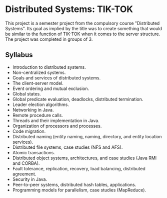 # Distributed Systems: TIK-TOK

This project is a semester project from the compulsory course "Distributed Systems". Its goal as implied by the title was to create something that would
be similar to the function of TIK-TOK when it comes to the server structure. The project was completed in groups of 3.

## Syllabus

- Introduction to distributed systems.
- Non-centralized systems.
- Goals and services of distributed systems.
- The client-server model.
- Event ordering and mutual exclusion.
- Global states.
- Global predicate evaluation, deadlocks, distributed termination.
- Leader election algorithms.
- Networking in Java.
- Remote procedure calls.
- Threads and their implementation in Java.
- Organization of processors and processes.
- Code migration.
- Distributed naming (entity naming, naming, directory, and entity location services).
- Distributed file systems, case studies (NFS and AFS).
- Atomic transactions.
- Distributed object systems, architectures, and case studies (Java RMI and CORBA).
- Fault tolerance, replication, recovery, load balancing, distributed agreement.
- Security in Java.
- Peer-to-peer systems, distributed hash tables, applications.
- Programming models for parallelism, case studies (MapReduce).
